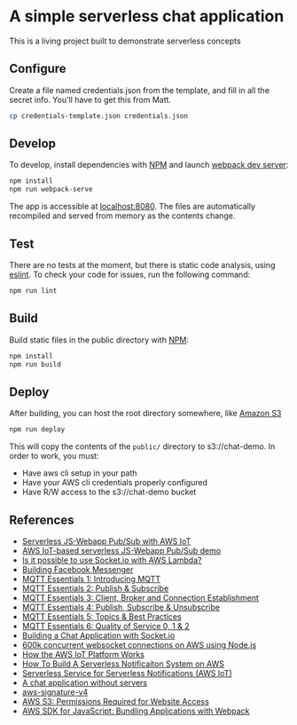# A simple serverless chat application

This is a living project built to demonstrate serverless concepts

## Configure

Create a file named credentials.json from the template, and fill in all the secret info. You'll have to get this from Matt.

```bash
cp credentials-template.json credentials.json
```

## Develop

To develop, install dependencies with [NPM](https://www.npmjs.com) and launch [webpack dev server](https://webpack.github.io/docs/webpack-dev-server.html):

```bash
npm install
npm run webpack-serve
```

The app is accessible at [localhost:8080](http://localhost:8080). The files are automatically recompiled and served from memory as the contents change.

## Test

There are no tests at the moment, but there is static code analysis, using [eslint](http://eslint.org). To check your code for issues, run the following command:

```bash
npm run lint
```

## Build

Build static files in the public directory with [NPM](https://www.npmjs.com):

```bash
npm install
npm run build
```

## Deploy

After building, you can host the root directory somewhere, like [Amazon S3](https://aws.amazon.com/s3)

```bash
npm run deploy
```

This will copy the contents of the `public/` directory to s3://chat-demo.  In order to work, 
you must:

- Have aws cli setup in your path
- Have your AWS cli credentials properly configured
- Have R/W access to the s3://chat-demo bucket

## References

- [Serverless JS-Webapp Pub/Sub with AWS IoT](http://stesie.github.io/2016/04/aws-iot-pubsub)
- [AWS IoT-based serverless JS-Webapp Pub/Sub demo](https://gist.github.com/stesie/dabc9236ef8fc4123609f9d81df6ccd8)
- [Is it possible to use Socket.io with AWS Lambda?](https://stackoverflow.com/questions/33926619/is-it-possible-to-use-socket-io-with-aws-lambda)
- [Building Facebook Messenger](https://www.facebook.com/notes/facebook-engineering/building-facebook-messenger/10150259350998920)
- [MQTT Essentials 1: Introducing MQTT](http://www.hivemq.com/blog/mqtt-essentials-part-1-introducing-mqtt)
- [MQTT Essentials 2: Publish & Subscribe](http://www.hivemq.com/blog/mqtt-essentials-part2-publish-subscribe)
- [MQTT Essentials 3: Client, Broker and Connection Establishment](http://www.hivemq.com/blog/mqtt-essentials-part-3-client-broker-connection-establishment)
- [MQTT Essentials 4: Publish, Subscribe & Unsubscribe](http://www.hivemq.com/blog/mqtt-essentials-part-4-mqtt-publish-subscribe-unsubscribe)
- [MQTT Essentials 5: Topics & Best Practices](http://www.hivemq.com/blog/mqtt-essentials-part-5-mqtt-topics-best-practices)
- [MQTT Essentials 6: Quality of Service 0, 1 & 2](http://www.hivemq.com/blog/mqtt-essentials-part-6-mqtt-quality-of-service-levels)
- [Building a Chat Application with Socket.io](https://socket.io/get-started/chat/)
- [600k concurrent websocket connections on AWS using Node.js](https://blog.jayway.com/2015/04/13/600k-concurrent-websocket-connections-on-aws-using-node-js/)
- [How the AWS IoT Platform Works](https://aws.amazon.com/iot-platform/how-it-works/)
- [How To Build A Serverless Notificaiton System on AWS](https://serverless.com/blog/serverless-notifications-on-aws/)
- [Serverless Service for Serverless Notifications (AWS IoT)](https://github.com/zanon-io/serverless-notifications)
- [A chat application without servers](https://github.com/cloudnative/lambda-chat)
- [aws-signature-v4](https://www.npmjs.com/package/aws-signature-v4#createpresignedurlmethod-host-path-service-payload-options)
- [AWS S3: Permissions Required for Website Access](https://docs.aws.amazon.com/AmazonS3/latest/dev/WebsiteAccessPermissionsReqd.html)
- [AWS SDK for JavaScript: Bundling Applications with Webpack](http://docs.aws.amazon.com/sdk-for-javascript/v2/developer-guide/webpack.html)
